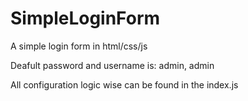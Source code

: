 # SimpleLoginForm
A simple login form in html/css/js

Deafult password and username is: admin, admin

All configuration logic wise can be found in the index.js
